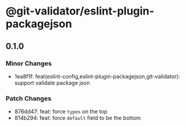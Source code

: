 # @git-validator/eslint-plugin-packagejson

## 0.1.0

### Minor Changes

- 1ea8f1f: feat(eslint-config,eslint-plugin-packagejson,git-validator): support validate package json

### Patch Changes

- 876dd47: feat: force `types` on the top
- 814b294: feat: force `default` field to be the bottom
